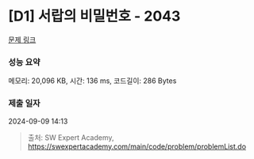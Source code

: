 # [D1] 서랍의 비밀번호 - 2043 

[문제 링크](https://swexpertacademy.com/main/code/problem/problemDetail.do?contestProbId=AV5QJ_8KAx8DFAUq) 

### 성능 요약

메모리: 20,096 KB, 시간: 136 ms, 코드길이: 286 Bytes

### 제출 일자

2024-09-09 14:13



> 출처: SW Expert Academy, https://swexpertacademy.com/main/code/problem/problemList.do